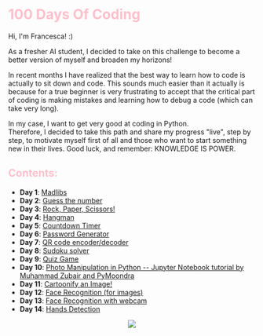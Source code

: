 # <span style="color: pink"> 100 Days Of Coding </span>

Hi, I'm Francesca! :) 

As a fresher AI student, I decided to take on this challenge to become a better version of myself and broaden my horizons! 

In recent months I have realized that the best way to learn how to code is actually to sit down and code. This sounds much easier than it actually is because for a true beginner is very frustrating to accept that the critical part of coding is making mistakes and learning how to debug a code (which can take very long). 

In my case, I want to get very good at coding in Python. \
Therefore, I decided to take this path and share my progress "live", step by step, to motivate myself first of all and those who want to start something new in their lives. Good luck, and remember: KNOWLEDGE IS POWER.

## <span style="color: pink"> Contents: </span>
- **Day 1**: [Madlibs](https://github.com/hikkaaa/100-Days-Of-Coding/blob/master/madlibs.py)
- **Day 2**: [Guess the number ](https://github.com/hikkaaa/100-Days-Of-Coding/tree/master/guess_the_number)
- **Day 3**: [Rock, Paper, Scissors!](https://github.com/hikkaaa/100-Days-Of-Coding/blob/master/rock_paper_scissors.py)
- **Day 4**: [Hangman](https://github.com/hikkaaa/100-Days-Of-Coding/tree/master/hangman)
- **Day 5**: [Countdown Timer](https://github.com/hikkaaa/100-Days-Of-Coding/blob/master/countdown_timer.py)
- **Day 6**: [Password Generator](https://github.com/hikkaaa/100-Days-Of-Coding/blob/master/password_generator.py)
- **Day 7**: [QR code encoder/decoder](https://github.com/hikkaaa/100-Days-Of-Coding/tree/master/QR_Code)
- **Day 8**: [Sudoku solver](https://github.com/hikkaaa/100-Days-Of-Coding/blob/master/sudoku_solver.py)
- **Day 9**: [Quiz Game](https://github.com/hikkaaa/100-Days-Of-Coding/blob/master/quiz_game.py)
- **Day 10**: [Photo Manipulation in Python -- Jupyter Notebook tutorial by Muhammad Zubair and PyMoondra](https://github.com/hikkaaa/100-Days-Of-Coding/blob/master/Photo%20Manipulation/Photo%20Manipulation%20in%20Python.ipynb)
- **Day 11**: [Cartoonify an Image!](https://github.com/hikkaaa/100-Days-Of-Coding/blob/master/cartoonify_image.py)
- **Day 12**: [Face Recognition (for images)](https://github.com/hikkaaa/100-Days-Of-Coding/tree/master/Face%20Recognition)
- **Day 13**: [Face Recognition with webcam](https://github.com/hikkaaa/100-Days-Of-Coding/blob/master/FACE_DETECTION/face_recognition_webcam/facerecognition_webcam.py)
- **Day 14**: [Hands Detection](https://github.com/hikkaaa/100-Days-Of-Coding/blob/master/hand_detection.py)

<center>
  <img src="https://static.vecteezy.com/system/resources/thumbnails/003/430/760/small/cute-pink-unicorn-logo-with-slogan-vector.jpg">
</center>









